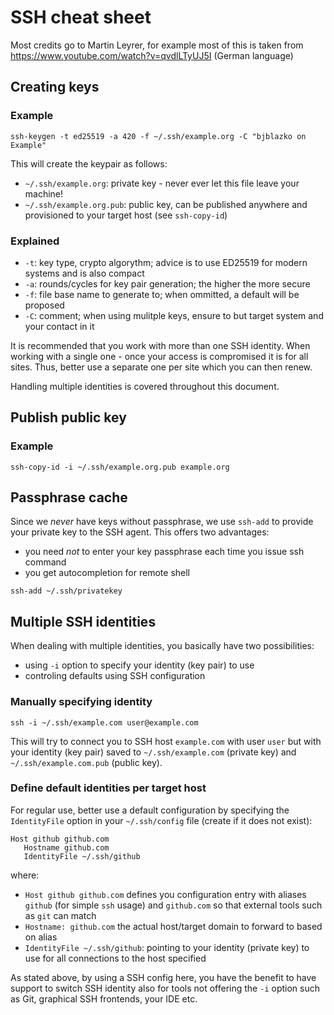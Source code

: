 # SSH cheat sheet

Most credits go to Martin Leyrer, for example most of this is taken from https://www.youtube.com/watch?v=qvdlLTyUJ5I (German language)

## Creating keys

### Example

```shell
ssh-keygen -t ed25519 -a 420 -f ~/.ssh/example.org -C "bjblazko on Example"
```

This will create the keypair as follows:

* `~/.ssh/example.org`: private key - never ever let this file leave your machine!
* `~/.ssh/example.org.pub`: public key, can be published anywhere and provisioned to your target host (see `ssh-copy-id`) 

### Explained

* `-t`: key type, crypto algorythm; advice is to use ED25519 for modern systems and is also compact
* `-a`: rounds/cycles for key pair generation; the higher the more secure
* `-f`: file base name to generate to; when ommitted, a default will be proposed
* `-C`: comment; when using mulitple keys, ensure to but target system and your contact in it

It is recommended that you work with more than one SSH identity. When working with a single one -
once your access is compromised it is for all sites. Thus, better use a separate one per site which
you can then renew.

Handling multiple identities is covered throughout this document.

## Publish public key

### Example

```shell
ssh-copy-id -i ~/.ssh/example.org.pub example.org
```

## Passphrase cache

Since we *never* have keys without passphrase, we use `ssh-add` to provide your private key to the
SSH agent. This offers two advantages:

* you need *not* to enter your key passphrase each time you issue ssh command
* you get autocompletion for remote shell

```shell
ssh-add ~/.ssh/privatekey
```

## Multiple SSH identities

When dealing with multiple identities, you basically have two possibilities:

* using `-i` option to specify your identity (key pair) to use
* controling defaults using SSH configuration

### Manually specifying identity

```shell
ssh -i ~/.ssh/example.com user@example.com 
```

This will try to connect you to SSH host `example.com` with user `user` but
with your identity (key pair) saved to `~/.ssh/example.com` (private key)
and `~/.ssh/example.com.pub` (public key).

### Define default identities per target host

For regular use, better use a default configuration by specifying the `IdentityFile`
option in your `~/.ssh/config` file (create if it does not exist):

```shell
Host github github.com
   Hostname github.com
   IdentityFile ~/.ssh/github
```

where:

* `Host github github.com` defines you configuration entry with aliases `github` (for simple `ssh` usage) and `github.com` so that external tools such as `git` can match
* `Hostname: github.com` the actual host/target domain to forward to based on alias
* `IdentityFile ~/.ssh/github`: pointing to your identity (private key) to use for all connections to the host specified

As stated above, by using a SSH config here, you have the benefit to have support to switch SSH
identity also for tools not offering the `-i` option such as Git, graphical SSH frontends,
your IDE etc.
